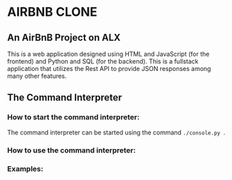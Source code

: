 # AIRBNB CLONE

## An AirBnB Project on ALX

This is a web application designed using HTML and JavaScript (for the frontend) and Python and SQL (for the backend).
This is a fullstack application that utilizes the Rest API to provide JSON responses among many other features.

## The Command Interpreter

### How to start the command interpreter:
The command interpreter can be started using the command ```./console.py ```.

### How to use the command interpreter:

### Examples:
